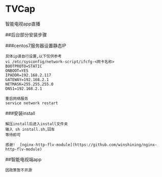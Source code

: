 # TVCap
智能电视app直播

##后台部分安装步骤

###centos7服务器设置静态IP
	
	具体ip请自行设置,以下仅供参考
	vi /etc/sysconfig/network-script/ifcfg-<网卡名称>
	BOOTPROTO=STATIC
	ONBOOT=YES
	IPADDR=192.168.2.117
	GATEWAY=192.168.2.1
	NETMASK=255.255.255.0
	DNS1=192.168.2.1
	
	重启网络服务
	service network restart
	
###安装install
	
	解压install后进入install文件夹
	输入 sh install.sh,回车
	等待即可
	
	感谢!  [nginx-http-flv-module](https://github.com/winshining/nginx-http-flv-module)
	
##智能电视端app
	
	因政策暂不开源


